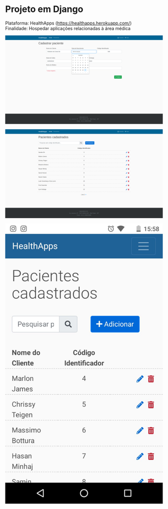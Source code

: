
# Projeto em Django

Plataforma: HealthApps (https://healthapps.herokuapp.com/)  
Finalidade: Hospedar aplicações relacionadas à área médica  

![patient_form](https://github.com/clebiano/Django-projects/blob/master/statics/images/patient_form.png)

![patient_list](https://github.com/clebiano/Django-projects/blob/master/statics/images/patient_list.png)

![cell_phone](https://github.com/clebiano/Django-projects/blob/master/statics/images/cell_phone.jpeg)